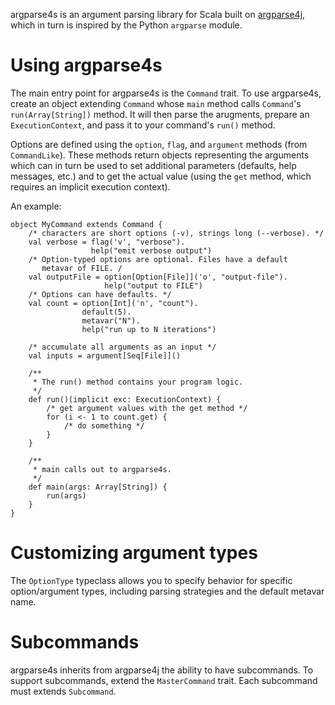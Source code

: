 argparse4s is an argument parsing library for Scala built on
[argparse4j][], which in turn is inspired by the Python `argparse`
module.

[argparse4j]: http://argparse4j.sourceforge.net

# Using argparse4s

The main entry point for argparse4s is the `Command` trait. To use argparse4s,
create an object extending `Command` whose `main` method calls `Command`'s
`run(Array[String])` method. It will then parse the arugments, prepare an
`ExecutionContext`, and pass it to your command's `run()` method.

Options are defined using the `option`, `flag`, and `argument` methods (from
`CommandLike`). These methods return objects representing the arguments which
can in turn be used to set additional parameters (defaults, help messages,
etc.) and to get the actual value (using the `get` method, which requires an
implicit execution context).

An example:

    object MyCommand extends Command {
        /* characters are short options (-v), strings long (--verbose). */
        val verbose = flag('v', "verbose").
                      help("emit verbose output")
        /* Option-typed options are optional. Files have a default
           metavar of FILE. /
        val outputFile = option[Option[File]]('o', "output-file").
                         help("output to FILE")
        /* Options can have defaults. */
        val count = option[Int]('n', "count").
                    default(5).
                    metavar("N").
                    help("run up to N iterations")

        /* accumulate all arguments as an input */
        val inputs = argument[Seq[File]]()

        /**
         * The run() method contains your program logic.
         */
        def run()(implicit exc: ExecutionContext) {
            /* get argument values with the get method */
            for (i <- 1 to count.get) {
                /* do something */
            }
        }

        /**
         * main calls out to argparse4s.
         */
        def main(args: Array[String]) {
            run(args)
        }
    }

# Customizing argument types

The `OptionType` typeclass allows you to specify behavior for specific
option/argument types, including parsing strategies and the default metavar
name.

# Subcommands

argparse4s inherits from argparse4j the ability to have subcommands. To
support subcommands, extend the `MasterCommand` trait. Each subcommand must
extends `Subcommand`.